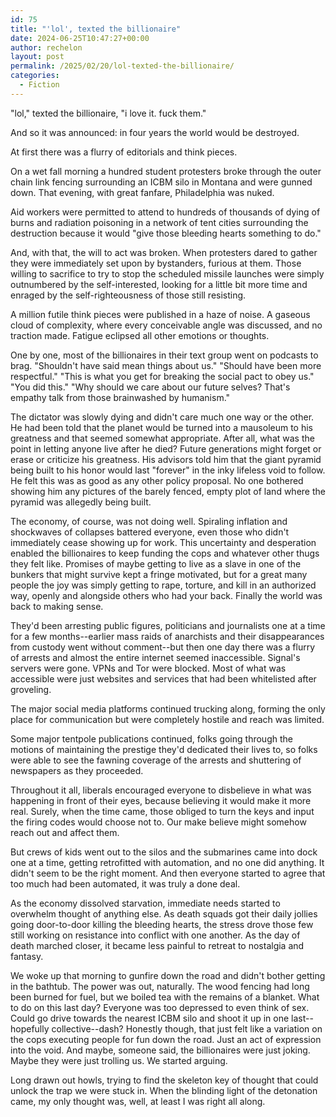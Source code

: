 ```yaml
---
id: 75
title: "'lol', texted the billionaire"
date: 2024-06-25T10:47:27+00:00
author: rechelon
layout: post
permalink: /2025/02/20/lol-texted-the-billionaire/
categories:
  - Fiction
---
```

"lol," texted the billionaire, "i love it. fuck them."

And so it was announced: in four years the world would be destroyed.

At first there was a flurry of editorials and think pieces.

On a wet fall morning a hundred student protesters broke through the outer chain link fencing surrounding an ICBM silo in Montana and were gunned down. That evening, with great fanfare, Philadelphia was nuked.

Aid workers were permitted to attend to hundreds of thousands of dying of burns and radiation poisoning in a network of tent cities surrounding the destruction because it would "give those bleeding hearts something to do."

And, with that, the will to act was broken. When protesters dared to gather they were immediately set upon by bystanders, furious at them. Those willing to sacrifice to try to stop the scheduled missile launches were simply outnumbered by the self-interested, looking for a little bit more time and enraged by the self-righteousness of those still resisting.

A million futile think pieces were published in a haze of noise. A gaseous cloud of complexity, where every conceivable angle was discussed, and no traction made. Fatigue eclipsed all other emotions or thoughts.

One by one, most of the billionaires in their text group went on podcasts to brag. "Shouldn't have said mean things about us." "Should have been more respectful." "This is what you get for breaking the social pact to obey us." "You did this." "Why should we care about our future selves? That's empathy talk from those brainwashed by humanism."

The dictator was slowly dying and didn't care much one way or the other. He had been told that the planet would be turned into a mausoleum to his greatness and that seemed somewhat appropriate. After all, what was the point in letting anyone live after he died? Future generations might forget or erase or criticize his greatness. His advisors told him that the giant pyramid being built to his honor would last "forever" in the inky lifeless void to follow. He felt this was as good as any other policy proposal. No one bothered showing him any pictures of the barely fenced, empty plot of land where the pyramid was allegedly being built.

The economy, of course, was not doing well. Spiraling inflation and shockwaves of collapses battered everyone, even those who didn't immediately cease showing up for work. This uncertainty and desperation enabled the billionaires to keep funding the cops and whatever other thugs they felt like. Promises of maybe getting to live as a slave in one of the bunkers that might survive kept a fringe motivated, but for a great many people the joy was simply getting to rape, torture, and kill in an authorized way, openly and alongside others who had your back. Finally the world was back to making sense.

They'd been arresting public figures, politicians and journalists one at a time for a few months--earlier mass raids of anarchists and their disappearances from custody went without comment--but then one day there was a flurry of arrests and almost the entire internet seemed inaccessible. Signal's servers were gone. VPNs and Tor were blocked. Most of what was accessible were just websites and services that had been whitelisted after groveling.

The major social media platforms continued trucking along, forming the only place for communication but were completely hostile and reach was limited.

Some major tentpole publications continued, folks going through the motions of maintaining the prestige they'd dedicated their lives to, so folks were able to see the fawning coverage of the arrests and shuttering of newspapers as they proceeded.

Throughout it all, liberals encouraged everyone to disbelieve in what was happening in front of their eyes, because believing it would make it more real. Surely, when the time came, those obliged to turn the keys and input the firing codes would choose not to. Our make believe might somehow reach out and affect them.

But crews of kids went out to the silos and the submarines came into dock one at a time, getting retrofitted with automation, and no one did anything. It didn't seem to be the right moment. And then everyone started to agree that too much had been automated, it was truly a done deal.

As the economy dissolved starvation, immediate needs started to overwhelm thought of anything else. As death squads got their daily jollies going door-to-door killing the bleeding hearts, the stress drove those few still working on resistance into conflict with one another. As the day of death marched closer, it became less painful to retreat to nostalgia and fantasy.

We woke up that morning to gunfire down the road and didn't bother getting in the bathtub. The power was out, naturally. The wood fencing had long been burned for fuel, but we boiled tea with the remains of a blanket. What to do on this last day? Everyone was too depressed to even think of sex. Could go drive towards the nearest ICBM silo and shoot it up in one last--hopefully collective--dash? Honestly though, that just felt like a variation on the cops executing people for fun down the road. Just an act of expression into the void. And maybe, someone said, the billionaires were just joking. Maybe they were just trolling us. We started arguing.

Long drawn out howls, trying to find the skeleton key of thought that could unlock the trap we were stuck in. When the blinding light of the detonation came, my only thought was, well, at least I was right all along.
